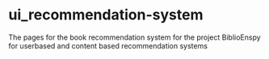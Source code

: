 # ui_recommendation-system
The pages for the book recommendation system for the project BiblioEnspy for userbased and content based recommendation systems
